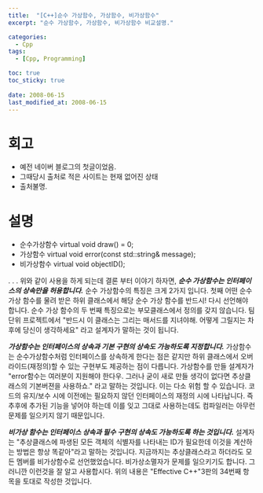 ```yaml
---
title:  "[C++]순수 가상함수, 가상함수, 비가상함수"
excerpt: "순수 가상함수, 가상함수, 비가상함수 비교설명."

categories:
  - Cpp
tags:
  - [Cpp, Programming]

toc: true
toc_sticky: true
 
date: 2008-06-15
last_modified_at: 2008-06-15
---
```


# 회고

* 예전 네이버 블로그의 첫글이었음. 
* 그때당시 출처로 적은 사이트는 현재 없어진 상태
* 출처불명.

# 설명

* 순수가상함수 virtual void draw() = 0;
* 가상함수 virtual void error(const std::string& message);
* 비가상함수 virtual void objectID();

 
.
.
.
위와 같이 사용을 하게 되는데 결론 부터 이야기 하자면,
***순수 가상함수는 인터페이스의 상속만을 허용합니다.***
순수 가상함수의 특징은 크게 2가지 입니다. 첫째 어떤 순수 가상 함수를 물려 받은 하위 클래스에서 해당 순수 가상 함수를 반드시! 다시 선언해야 합니다. 순수 가상 함수의 두 번째 특징으로는 부모클래스에서 정의를 갖지 않습니다. 팀 단위 프로젝트에서 "반드시 이 클래스는 그리는 매서드를 지녀야해. 어떻게 그릴지는 차후에 당신이 생각하세요" 라고 설계자가 말하는 것이 됩니다.

***가상함수는 인터페이스의 상속과 기본 구현의 상속도 가능하도록 지정합니다.***
가상함수는 순수가상함수처럼 인터페이스를 상속하게 한다는 점은 같지만 하위 클래스에서 오버라이드(재정의)할 수 있는 구현부도 제공하는 점이 다릅니다. 가상함수를 만들 설계자가 "error함수는 여러분이 지원해야 한다우. 그러나 굳이 새로 만들 생각이 없다면 추상클래스의 기본버젼을 사용하쇼." 라고 말하는 것입니다. 이는 다소 위험 할 수 있습니다. 코드의 유지/보수 시에 이전에는 필요하지 않던 인터페이스의 재정의 시에 나타납니다. 즉 추후에 추가된 기능을 넣어야 하는데 이를 잊고 그대로 사용하는데도 컴파일러는 아무런 문제를 일으키지 않기 때문입니다.

***비가상 함수는 인터페이스 상속과 필수 구현의 상속도 가능하도록 하는 것입니다.***
설계자는 "추상클래스에 파생된 모든 객체의 식별자를 나타내는 ID가 필요한데 이것을 계산하는 방법은 항상 똑같아"라고 말하는 것입니다.
지금까지는 추상클래스라고 하더라도 모든 멤버를 비가상함수로 선언했었습니다. 비가상소멸자가 문제를 일으키기도 합니다. 그러니깐 이런것을 잘 알고 사용합시다. 위의 내용은 "Effective C++"3판의 34번째 항목을 토대로 작성한 것입니다.
